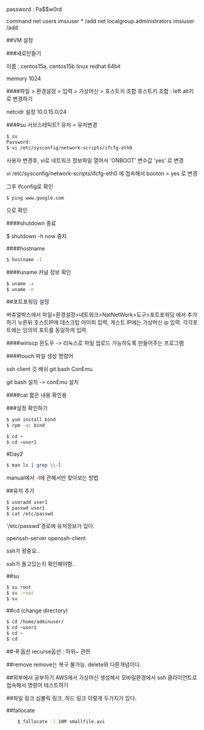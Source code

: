 #

password : Pa$$w0rd

command
net users imsiuser * /add
net localgroup administrators imsiuser /add


##VM 설정

###새로만들기

이름 : centos15a, centos15b
linux redhat 64bit

memory 1024


####파일 > 환경설정 > 입력 > 가상머신 > 호스트키 조합
호스트키 조합 : left alt키 로 변경하기

netcidr 설정
10.0.15.0/24


####su
서브스테틱트? 유저 = 유저변경

```bash
$ su
Password:
$ vi /etc/sysconfig/network-scripts/ifcfg-eth0
```
사용자 변경후, vi로 네트워크 정보파일 열어서 'ONBOOT' 변수값 'yes' 로 변경


vi /etc/sysconfig/network-scripts/ifcfg-eth0
에 접속해서
booton = yes 로 변경

그후 ifconfig로 확인
```
$ ping www.google.com
```
으로 확인





####shutdown
종료

$ shutdown -h now
중지

####hostname

``` bash
$ hostname -I
```



####uname
커널 정보 확인
```bash
$ uname -a
$ uname -n
```



##포트포워딩 설정

버츄얼박스에서
파일>환경설정>네트워크>NatNetWork>도구>포트포워딩
에서 추가하기 누른뒤
호스트IP에 데스크탑 아이피 입력, 게스트 IP에는 가상머신 ip 입력.
각각포트에는 임의의 포트를 동일하게 입력.



####winscp
윈도우 -> 리눅스로 파일 업로드 가능하도록 만들어주는 프로그램

####touch
파일 생성 명령어




ssh client
깃 배쉬
git bash
ConEmu



git bash 설치 -> conEmu 설치



####cat
짧은 내용 확인용



###설정 확인하기
```bash
$ yum install bind
$ rpm -qc bind
```



```bash
$ cd ~
$ cd ~user1
```




#Day2



```bash
$ man ls | grep \\-l
```
manual에서 -l에 관해서만 찾아보는 방법


##유저 추가
```bash
$ useradd user1
$ passwd user1
$ cat /etc/passwd
```

'/etc/passwd'경로에 유저정보가 있다.


openssh-server
openssh-client

ssh가 왕중요..

ssh가 돌고있는지 확인해야함..




##su
```bash
$ su root
$ su -root
$ su
```



##cd
(change directory)
```bash
$ cd /home/adminuser/
$ cd ~user1
$ cd ~
$ cd
```



##-R 옵션
recurse옵션 : 하위~ 관련



##remove
remove는 복구 불가능.
delete와 다른개념이다.




##외부에서 공부하기
AWS에서 가상머신 생성해서
모바일환경에서 ssh 클라이언트로 접속해서 명령어 테스트하기



##파일 링크
심볼릭 링크, 하드 링크 이렇게 두가지가 있다.


##fallocate
```bash
    $ fallocate -l 10M smallfile.avi
```




